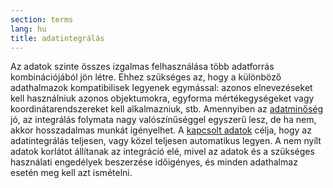 ```yaml
---
section: terms
lang: hu
title: adatintegrálás
---
```


Az adatok szinte összes izgalmas felhasználása több adatforrás kombinációjából jön létre. Ehhez szükséges az, hogy a különböző adathalmazok kompatibilisek legyenek egymással: azonos elnevezéseket kell használniuk azonos objektumokra, egyforma mértékegységeket vagy koordinátarendszereket kell alkalmazniuk, stb. Amennyiben az [adatminőség](../data-quality/) jó, az integrálás folymata nagy valószínűséggel egyszerű lesz, de ha nem, akkor hosszadalmas munkát igényelhet. A [kapcsolt adatok](../linked-data/) célja, hogy az adatintegrálás teljesen, vagy közel teljesen automatikus legyen. A nem nyílt adatok korlátot állítanak az integráció elé, mivel az adatok és a szükséges használati engedélyek beszerzése időigényes, és minden adathalmaz esetén meg kell azt ismételni.
